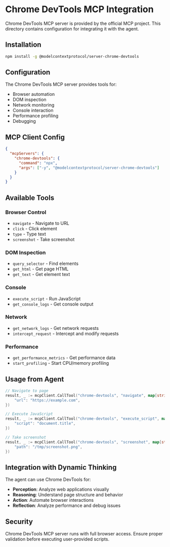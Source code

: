 # Chrome DevTools MCP Integration

Chrome DevTools MCP server is provided by the official MCP project.
This directory contains configuration for integrating it with the agent.

## Installation

```bash
npm install -g @modelcontextprotocol/server-chrome-devtools
```

## Configuration

The Chrome DevTools MCP server provides tools for:
- Browser automation
- DOM inspection
- Network monitoring
- Console interaction
- Performance profiling
- Debugging

## MCP Client Config

```json
{
  "mcpServers": {
    "chrome-devtools": {
      "command": "npx",
      "args": ["-y", "@modelcontextprotocol/server-chrome-devtools"]
    }
  }
}
```

## Available Tools

### Browser Control
- `navigate` - Navigate to URL
- `click` - Click element
- `type` - Type text
- `screenshot` - Take screenshot

### DOM Inspection
- `query_selector` - Find elements
- `get_html` - Get page HTML
- `get_text` - Get element text

### Console
- `execute_script` - Run JavaScript
- `get_console_logs` - Get console output

### Network
- `get_network_logs` - Get network requests
- `intercept_request` - Intercept and modify requests

### Performance
- `get_performance_metrics` - Get performance data
- `start_profiling` - Start CPU/memory profiling

## Usage from Agent

```go
// Navigate to page
result, _ := mcpClient.CallTool("chrome-devtools", "navigate", map[string]interface{}{
    "url": "https://example.com",
})

// Execute JavaScript
result, _ := mcpClient.CallTool("chrome-devtools", "execute_script", map[string]interface{}{
    "script": "document.title",
})

// Take screenshot
result, _ := mcpClient.CallTool("chrome-devtools", "screenshot", map[string]interface{}{
    "path": "/tmp/screenshot.png",
})
```

## Integration with Dynamic Thinking

The agent can use Chrome DevTools for:
- **Perception**: Analyze web applications visually
- **Reasoning**: Understand page structure and behavior
- **Action**: Automate browser interactions
- **Reflection**: Analyze performance and debug issues

## Security

Chrome DevTools MCP server runs with full browser access.
Ensure proper validation before executing user-provided scripts.

